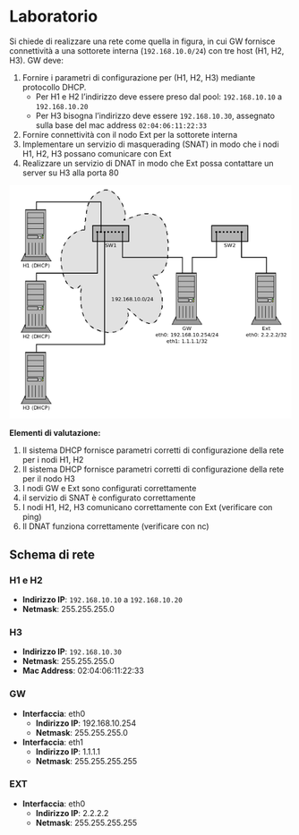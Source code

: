 # Laboratorio

Si chiede di realizzare una rete come quella in figura, in cui GW fornisce connettività a una sottorete interna 
(`192.168.10.0/24`) con tre host (H1, H2, H3).
 GW deve:
 1. Fornire i parametri di configurazione per (H1, H2, H3) mediante protocollo DHCP.
     - Per H1 e H2 l’indirizzo deve essere preso dal pool: `192.168.10.10` a  `192.168.10.20`
     - Per H3 bisogna l’indirizzo deve essere `192.168.10.30`, assegnato sulla base del mac address 
`02:04:06:11:22:33`
 2. Fornire connettività con il nodo Ext per la sottorete interna
 3. Implementare un servizio di masquerading (SNAT) in modo che i nodi H1, H2, H3 possano comunicare con 
Ext
 4. Realizzare un servizio di DNAT in modo che Ext possa contattare un server su H3 alla porta 80

![image.png](/Marionnet/img/image_6.png)

**Elementi di valutazione:**
 1. Il sistema DHCP fornisce parametri corretti di configurazione della rete per i nodi H1, H2
 2. Il sistema DHCP fornisce parametri corretti di configurazione della rete per il nodo H3
 3. I nodi GW e Ext sono configurati correttamente
 4. il servizio di SNAT è configurato correttamente
 5. I nodi H1, H2, H3 comunicano correttamente con Ext (verificare con ping)
 6. Il DNAT funziona correttamente (verificare con nc)

  ## Schema di rete

 ### H1 e H2

   - **Indirizzo IP**: `192.168.10.10` a  `192.168.10.20`
   - **Netmask**: 255.255.255.0

### H3

   - **Indirizzo IP**: `192.168.10.30`
   - **Netmask**: 255.255.255.0
   - **Mac Address**: 02:04:06:11:22:33

### GW
- **Interfaccia**: eth0
   - **Indirizzo IP**: 192.168.10.254
   - **Netmask**: 255.255.255.0
- **Interfaccia**: eth1
   - **Indirizzo IP**: 1.1.1.1
   - **Netmask**: 255.255.255.255

### EXT
- **Interfaccia**: eth0
   - **Indirizzo IP**: 2.2.2.2
   - **Netmask**: 255.255.255.255